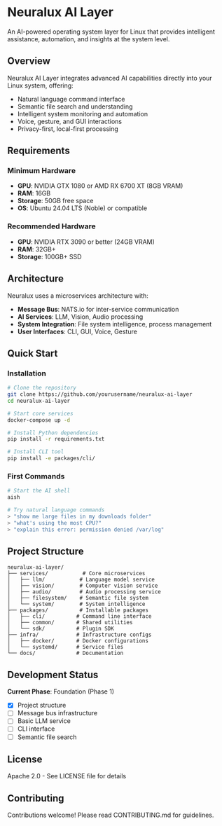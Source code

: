 # Neuralux AI Layer

An AI-powered operating system layer for Linux that provides intelligent assistance, automation, and insights at the system level.

## Overview

Neuralux AI Layer integrates advanced AI capabilities directly into your Linux system, offering:
- Natural language command interface
- Semantic file search and understanding
- Intelligent system monitoring and automation
- Voice, gesture, and GUI interactions
- Privacy-first, local-first processing

## Requirements

### Minimum Hardware
- **GPU**: NVIDIA GTX 1080 or AMD RX 6700 XT (8GB VRAM)
- **RAM**: 16GB
- **Storage**: 50GB free space
- **OS**: Ubuntu 24.04 LTS (Noble) or compatible

### Recommended Hardware
- **GPU**: NVIDIA RTX 3090 or better (24GB VRAM)
- **RAM**: 32GB+
- **Storage**: 100GB+ SSD

## Architecture

Neuralux uses a microservices architecture with:
- **Message Bus**: NATS.io for inter-service communication
- **AI Services**: LLM, Vision, Audio processing
- **System Integration**: File system intelligence, process management
- **User Interfaces**: CLI, GUI, Voice, Gesture

## Quick Start

### Installation

```bash
# Clone the repository
git clone https://github.com/yourusername/neuralux-ai-layer
cd neuralux-ai-layer

# Start core services
docker-compose up -d

# Install Python dependencies
pip install -r requirements.txt

# Install CLI tool
pip install -e packages/cli/
```

### First Commands

```bash
# Start the AI shell
aish

# Try natural language commands
> "show me large files in my downloads folder"
> "what's using the most CPU?"
> "explain this error: permission denied /var/log"
```

## Project Structure

```
neuralux-ai-layer/
├── services/           # Core microservices
│   ├── llm/           # Language model service
│   ├── vision/        # Computer vision service
│   ├── audio/         # Audio processing service
│   ├── filesystem/    # Semantic file system
│   └── system/        # System intelligence
├── packages/          # Installable packages
│   ├── cli/          # Command line interface
│   ├── common/       # Shared utilities
│   └── sdk/          # Plugin SDK
├── infra/            # Infrastructure configs
│   ├── docker/       # Docker configurations
│   └── systemd/      # Service files
└── docs/             # Documentation

```

## Development Status

**Current Phase**: Foundation (Phase 1)
- [x] Project structure
- [ ] Message bus infrastructure
- [ ] Basic LLM service
- [ ] CLI interface
- [ ] Semantic file search

## License

Apache 2.0 - See LICENSE file for details

## Contributing

Contributions welcome! Please read CONTRIBUTING.md for guidelines.

